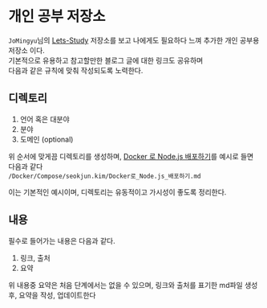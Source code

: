# 개인 공부 저장소
`JoMingyu`님의 [Lets-Study](https://github.com/JoMingyu/Lets-Study) 저장소를 보고 나에게도 필요하다 느껴 추가한 개인 공부용 저장소 이다.  
기본적으로 유용하고 참고할만한 블로그 글에 대한 링크도 공유하며  
다음과 같은 규칙에 맞춰 작성되도록 노력한다.

## 디렉토리
1. 언어 혹은 대분야
2. 분야
3. 도메인 (optional)

위 순서에 맞게끔 디렉토리를 생성하며, [Docker 로 Node.js 배포하기](https://seokjun.kim/docker-nginx-node/)를 예시로 들면 다음과 같다  
`/Docker/Compose/seokjun.kim/Docker로_Node.js_배포하기.md`  

이는 기본적인 예시이며, 디렉토리는 유동적이고 가시성이 좋도록 정리한다.

## 내용
필수로 들어가는 내용은 다음과 같다.
1. 링크, 출처
2. 요약

위 내용중 요약은 처음 단계에서는 없을 수 있으며,
링크와 출처를 표기한 md파일 생성 후, 요약을 작성, 업데이트한다